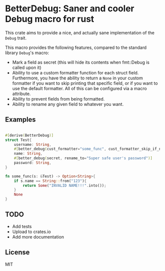 # BetterDebug: Saner and cooler Debug macro for rust

This crate aims to provide a nice, and actually sane implementation of the `Debug`
trait.

This macro provides the following features, compared to the standard library `Debug`'s macro:

- Mark a field as secret (this will hide its contents when fmt::Debug is called upon it)
- Ability to use a custom formatter function for each struct field. Furthermore, you have the ability to return a `None` in your custom formatter if you want to skip printing that specific field, or if you want to use the default formatter. All of this can be configured via a macro attribute.
- Ability to prevent fields from being formatted. 
- Ability to rename any given field to whatever you want. 

## Examples

```rust

#[derive(BetterDebug)]
struct Test{
    username: String,
    #[better_debug(cust_formatter="some_func", cust_formatter_skip_if_none)]
    name: String,
    #[better_debug(secret, rename_to="Super safe user's password")]
    password: String,
}

fn some_func(s: &Test) -> Option<String>{
    if s.name == String::from("123"){
        return Some("INVALID NAME!!!".into());
    }
    None
}
```

## TODO

- Add tests
- Upload to crates.io
- Add more documentation

## License

MIT

